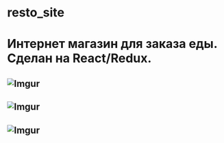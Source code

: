 # resto_site
# Интернет магазин для заказа еды. Сделан на React/Redux.
## ![Imgur](https://i.imgur.com/WzWQ7Bk.png)
## ![Imgur](https://i.imgur.com/2ejBvY6.png)
## ![Imgur](https://i.imgur.com/YpPeyjR.png)

